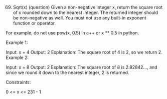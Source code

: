 69. Sqrt(x) (question) 
Given a non-negative integer x, return the square root of x rounded down to the nearest integer. The returned integer should be non-negative as well.
You must not use any built-in exponent function or operator.

For example, do not use pow(x, 0.5) in c++ or x ** 0.5 in python.

Example 1:

Input: x = 4 Output: 2 Explanation: The square root of 4 is 2, so we return 2. Example 2:

Input: x = 8 Output: 2 Explanation: The square root of 8 is 2.82842..., and since we round it down to the nearest integer, 2 is returned.

Constraints:

0 <= x <= 231 - 1
